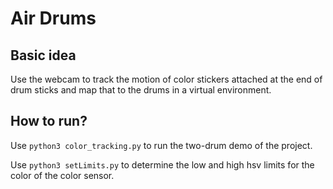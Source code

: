# Air Drums

## Basic idea
Use the webcam to track the motion of color stickers attached at the end of drum sticks and map that to the drums in a virtual environment.

## How to run?
Use `python3 color_tracking.py` to run the two-drum demo of the project.

Use `python3 setLimits.py` to determine the low and high hsv limits for the color of the color sensor.
